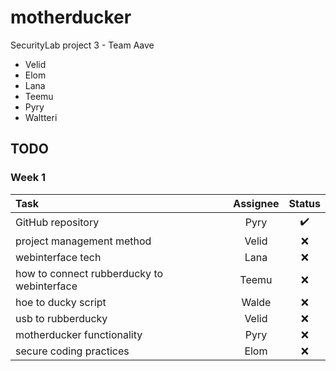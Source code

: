# motherducker
SecurityLab project 3 - Team Aave

* Velid
* Elom
* Lana
* Teemu
* Pyry
* Waltteri


## TODO
### Week 1
| Task                                        | Assignee        | Status            |
|:--------------------------------------------|:---------------:|:-----------------:|
|GitHub repository                            | Pyry            |:heavy_check_mark: |
|project management method                    | Velid           |:x:                |
|webinterface tech                            | Lana            |:x:                |
|how to connect rubberducky to webinterface   | Teemu           |:x:                |
|hoe to ducky script                          | Walde           |:x:                |
|usb to rubberducky                           | Velid           |:x:                |
|motherducker functionality                   | Pyry            |:x:                |
|secure coding practices                      | Elom            |:x:                |
